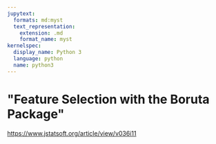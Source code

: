 ```yaml
---
jupytext:
  formats: md:myst
  text_representation:
    extension: .md
    format_name: myst
kernelspec:
  display_name: Python 3
  language: python
  name: python3
---
```


# "Feature Selection with the Boruta Package"

https://www.jstatsoft.org/article/view/v036i11